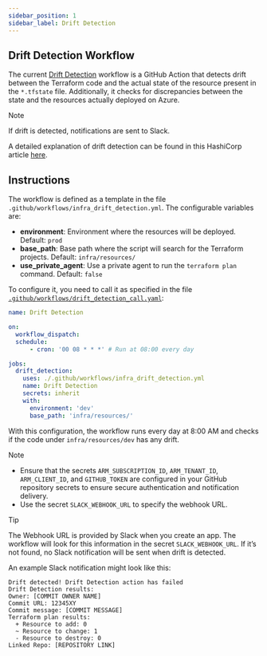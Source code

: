```yaml
---
sidebar_position: 1
sidebar_label: Drift Detection
---
```


## Drift Detection Workflow

The current [Drift Detection](https://github.com/pagopa/dx/blob/main/.github/workflows/infra_drift_detection.yml) workflow is a GitHub Action that detects drift between the Terraform code and the actual state of the resource present in the `*.tfstate` file. Additionally, it checks for discrepancies between the state and the resources actually deployed on Azure.

> [!NOTE]
> If drift is detected, notifications are sent to Slack.

A detailed explanation of drift detection can be found in this HashiCorp article [here](https://www.hashicorp.com/blog/detecting-and-resolving-terraform-drift).

## Instructions

The workflow is defined as a template in the file `.github/workflows/infra_drift_detection.yml`. The configurable variables are:

- **environment**: Environment where the resources will be deployed. Default: `prod`
- **base_path**: Base path where the script will search for the Terraform projects. Default: `infra/resources/`
- **use_private_agent**: Use a private agent to run the `terraform plan` command. Default: `false`

To configure it, you need to call it as specified in the file [`.github/workflows/drift_detection_call.yaml`](https://github.com/pagopa/dx/blob/main/.github/workflows/drift_detection_call.yaml):

```yaml
name: Drift Detection

on:
  workflow_dispatch:
  schedule:
      - cron: '00 08 * * *' # Run at 08:00 every day

jobs:
  drift_detection:
    uses: ./.github/workflows/infra_drift_detection.yml
    name: Drift Detection
    secrets: inherit
    with:
      environment: 'dev'
      base_path: 'infra/resources/'
```

With this configuration, the workflow runs every day at 8:00 AM and checks if the code under `infra/resources/dev` has any drift.

> [!NOTE]
> - Ensure that the secrets `ARM_SUBSCRIPTION_ID`, `ARM_TENANT_ID`, `ARM_CLIENT_ID`, and `GITHUB_TOKEN` are configured in your GitHub repository secrets to ensure secure authentication and notification delivery.
> - Use the secret `SLACK_WEBHOOK_URL` to specify the webhook URL.

> [!TIP]
> The Webhook URL is provided by Slack when you create an app. The workflow will look for this information in the secret `SLACK_WEBHOOK_URL`. If it’s not found, no Slack notification will be sent when drift is detected.

An example Slack notification might look like this:

    Drift detected! Drift Detection action has failed
    Drift Detection results:
    Owner: [COMMIT OWNER NAME]
    Commit URL: 12345XY
    Commit message: [COMMIT MESSAGE]
    Terraform plan results:
      + Resource to add: 0
      ~ Resource to change: 1
      - Resource to destroy: 0
    Linked Repo: [REPOSITORY LINK]